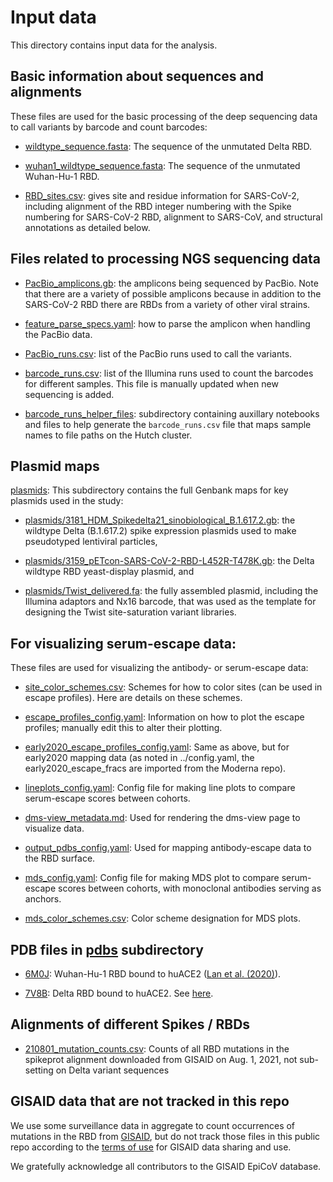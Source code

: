 # Input data
This directory contains input data for the analysis.

## Basic information about sequences and alignments

These files are used for the basic processing of the deep sequencing data to call variants by barcode and count barcodes:

   - [wildtype_sequence.fasta](wildtype_sequence.fasta): The sequence of the unmutated Delta RBD.

   - [wuhan1_wildtype_sequence.fasta](wuhan1_wildtype_sequence.fasta): The sequence of the unmutated Wuhan-Hu-1 RBD.

   - [RBD_sites.csv](RBD_sites.csv): gives site and residue information for SARS-CoV-2, including alignment of the RBD integer numbering with the Spike numbering for SARS-CoV-2 RBD, alignment to SARS-CoV, and structural annotations as detailed below.

 ## Files related to processing NGS sequencing data

   - [PacBio_amplicons.gb](PacBio_amplicons.gb): the amplicons being sequenced by PacBio.
     Note that there are a variety of possible amplicons because in addition to the SARS-CoV-2 RBD there are RBDs from a variety of other viral strains.

   - [feature_parse_specs.yaml](feature_parse_specs.yaml): how to parse the amplicon when handling the PacBio data.

   - [PacBio_runs.csv](PacBio_runs.csv): list of the PacBio runs used to call the variants.

   - [barcode_runs.csv](barcode_runs.csv): list of the Illumina runs used to count the barcodes for different samples. This file is manually updated when new sequencing is added.

   - [barcode_runs_helper_files](barcode_runs_helper_files): subdirectory containing auxillary notebooks and files to help generate the `barcode_runs.csv` file that maps sample names to file paths on the Hutch cluster.


## Plasmid maps

[plasmids](plasmids/): This subdirectory contains the full Genbank maps for key plasmids used in the study:

  - [plasmids/3181_HDM_Spikedelta21_sinobiological_B.1.617.2.gb](plasmids/3181_HDM_Spikedelta21_sinobiological_B.1.617.2.gb): the wildtype Delta (B.1.617.2) spike expression plasmids used to make pseudotyped lentiviral particles,

  - [plasmids/3159_pETcon-SARS-CoV-2-RBD-L452R-T478K.gb](3159_pETcon-SARS-CoV-2-RBD-L452R-T478K.gb): the Delta wildtype RBD yeast-display plasmid, and

  - [plasmids/Twist_delivered.fa](plasmids/Twist_delivered.fa): the fully assembled plasmid, including the Illumina adaptors and Nx16 barcode, that was used as the template for designing the Twist site-saturation variant libraries.

## For visualizing serum-escape data:

These files are used for visualizing the antibody- or serum-escape data:

  - [site_color_schemes.csv](site_color_schemes.csv): Schemes for how to color sites (can be used in escape profiles). Here are details on these schemes.

  - [escape_profiles_config.yaml](escape_profiles_config.yaml): Information on how to plot the escape profiles; manually edit this to alter their plotting.

  - [early2020_escape_profiles_config.yaml](early2020_escape_profiles_config.yaml): Same as above, but for early2020 mapping data (as noted in ../config.yaml, the early2020_escape_fracs are imported from the Moderna repo). 

  - [lineplots_config.yaml](lineplots_config.yaml): Config file for making line plots to compare serum-escape scores between cohorts.

  - [dms-view_metadata.md](dms-view_metadata.md): Used for rendering the dms-view page to visualize data.

  - [output_pdbs_config.yaml](output_pdbs_config.yaml): Used for mapping antibody-escape data to the RBD surface.

  - [mds_config.yaml](mds_config.yaml): Config file for making MDS plot to compare serum-escape scores between cohorts, with monoclonal antibodies serving as anchors.

  - [mds_color_schemes.csv](mds_color_schemes.csv): Color scheme designation for MDS plots.

## PDB files in [pdbs](pdbs/) subdirectory

  - [6M0J](pdbs/6M0J.pdb): Wuhan-Hu-1 RBD bound to huACE2 ([Lan et al. (2020)](https://www.nature.com/articles/s41586-020-2180-5)).

  - [7V8B](pdbs/7V8B.pdb): Delta RBD bound to huACE2. See [here](https://www.rcsb.org/structure/7v8b).

## Alignments of different Spikes / RBDs

  - [210801_mutation_counts.csv](210801_mutation_counts.csv): Counts of all RBD mutations in the spikeprot alignment downloaded from GISAID on Aug. 1, 2021, not sub-setting on Delta variant sequences

## GISAID data that are not tracked in this repo

We use some surveillance data in aggregate to count occurrences of mutations in the RBD from [GISAID](https://www.gisaid.org/), but do not track those files in this public repo according to the [terms of use](https://www.gisaid.org/registration/terms-of-use/) for GISAID data sharing and use.

We gratefully acknowledge all contributors to the GISAID EpiCoV database.
